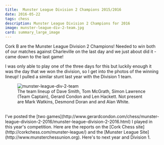 ```yaml
---
title:  Munster League Division 2 Champions 2015/2016
date: 2016-05-22
tags: chess
description: Munster League Division 2 Champions for 2016
image: munster-league-div-2-team.jpg
card: summary_large_image
---
```


Cork B are the Munster League Division 2 Champions! Needed to win both of our matches against Charleville on the last day and we  just about did it - came down to the last game!

I was only able to play one of the three days for this but luckily enough it was the day that we won the division, so I get into the photos of the winning lineup! I pulled a similar stunt last year with the Division 1 team.

<figure>
    <img alt="munster-league-div-2-team" src="http://www.gerardcondon.com/chess/images/munster-league-div-2-team.jpg" class="img-responsive">
    <figcaption>The team lineup of Dave Smith, Tom McGrath, Simon Lawrence (Team Captain), Gerard Condon and Len Hackett. Not present are Mark Watkins, Desmond Doran and and Alan White.</figcaption>
</figure>

<br>
I've posted the [two games](http://www.gerardcondon.com/chess/munster-league-division-2-2016/munster-league-division-2-2016.html) I played in this year's competition. Here are the reports on the [Cork Chess site](http://corkchess.com/munster-league/) and the [Munster League Site](http://www.munsterchessunion.org). Here's to next year and Division 1.
